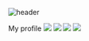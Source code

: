 ![header](https://capsule-render.vercel.app/api?type=Soft&color=auto&height=200&section=header&text=Swxp%20Github&fontSize=60&fontAlignY=50&desc=Hello,world!&descSize=25&descAlign=63&descAlignY=65)

My profile  <img src="https://img.shields.io/badge/Discord-5865F2?style=flat&logo=Discord&logoColor=white"/> <img src="https://img.shields.io/badge/Instagram-E4405F?style=flat&logo=Instagram&logoColor=white"/> <img src="https://img.shields.io/badge/Github-181717?style=flat&logo=Github&logoColor=white"/> <img src="https://img.shields.io/badge/TypeScript-3178C6?style=flat&logo=TypeScript&logoColor=white"/>